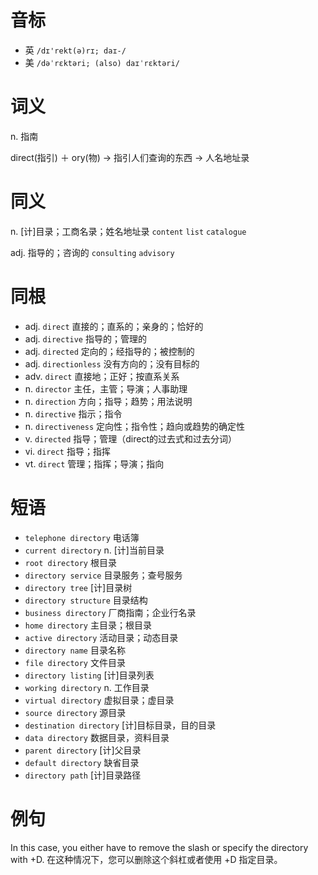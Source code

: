 # 音标

- 英 `/dɪ'rekt(ə)rɪ; daɪ-/`
- 美 `/dəˈrɛktəri; (also) daɪˈrɛktəri/`

# 词义

n. 指南




direct(指引) ＋ ory(物) → 指引人们查询的东西 → 人名地址录

# 同义

n. [计]目录；工商名录；姓名地址录
`content` `list` `catalogue`

adj. 指导的；咨询的
`consulting` `advisory`

# 同根

- adj. `direct` 直接的；直系的；亲身的；恰好的
- adj. `directive` 指导的；管理的
- adj. `directed` 定向的；经指导的；被控制的
- adj. `directionless` 没有方向的；没有目标的
- adv. `direct` 直接地；正好；按直系关系
- n. `director` 主任，主管；导演；人事助理
- n. `direction` 方向；指导；趋势；用法说明
- n. `directive` 指示；指令
- n. `directiveness` 定向性；指令性；趋向或趋势的确定性
- v. `directed` 指导；管理（direct的过去式和过去分词）
- vi. `direct` 指导；指挥
- vt. `direct` 管理；指挥；导演；指向

# 短语

- `telephone directory` 电话簿
- `current directory` n. [计]当前目录
- `root directory` 根目录
- `directory service` 目录服务；查号服务
- `directory tree` [计]目录树
- `directory structure` 目录结构
- `business directory` 厂商指南；企业行名录
- `home directory` 主目录；根目录
- `active directory` 活动目录；动态目录
- `directory name` 目录名称
- `file directory` 文件目录
- `directory listing` [计]目录列表
- `working directory` n. 工作目录
- `virtual directory` 虚拟目录；虚目录
- `source directory` 源目录
- `destination directory` [计]目标目录，目的目录
- `data directory` 数据目录，资料目录
- `parent directory` [计]父目录
- `default directory` 缺省目录
- `directory path` [计]目录路径

# 例句

In this case, you either have to remove the slash or specify the directory with +D.
在这种情况下，您可以删除这个斜杠或者使用 +D 指定目录。


